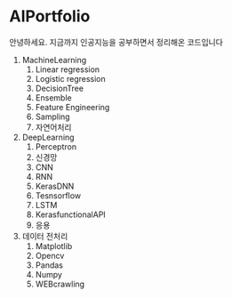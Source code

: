 # AIPortfolio
안녕하세요.  지금까지 인공지능을 공부하면서 정리해온 코드입니다

1. MachineLearning
    1. Linear regression
    2. Logistic regression
    3. DecisionTree
    4. Ensemble
    5. Feature Engineering
    6. Sampling
    7. 자연어처리
2. DeepLearning
    1. Perceptron
    2. 신경망
    3. CNN
    4. RNN
    5. KerasDNN
    6. Tesnsorflow
    7. LSTM
    8. KerasfunctionalAPI
    9. 응용
3. 데이터 전처리
    1. Matplotlib
    2. Opencv
    3. Pandas
    4. Numpy
    5. WEBcrawling
